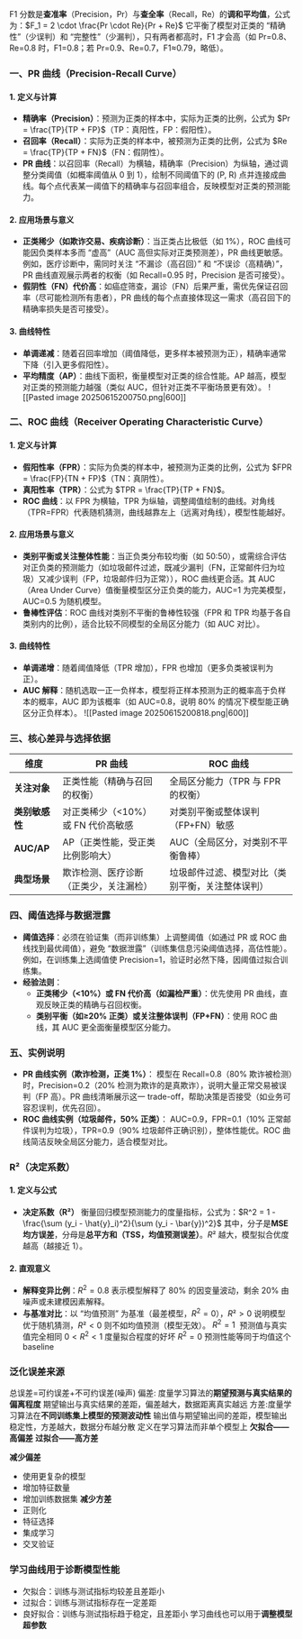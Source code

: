 F1 分数是**查准率**（Precision，Pr）与**查全率**（Recall，Re）的**调和平均值**，公式为：$F_1 = 2 \cdot \frac{Pr \cdot Re}{Pr + Re}$
它平衡了模型对正类的 “精确性”（少误判）和 “完整性”（少漏判），只有两者都高时，F1 才会高（如 Pr=0.8、Re=0.8 时，F1=0.8；若 Pr=0.9、Re=0.7，F1≈0.79，略低）。
### 一、PR 曲线（Precision-Recall Curve）
#### 1. 定义与计算
- **精确率（Precision）**：预测为正类的样本中，实际为正类的比例，公式为 $Pr = \frac{TP}{TP + FP}$（TP：真阳性，FP：假阳性）。
- **召回率（Recall）**：实际为正类的样本中，被预测为正类的比例，公式为 $Re = \frac{TP}{TP + FN}$（FN：假阴性）。
- **PR 曲线**：以召回率（Recall）为横轴，精确率（Precision）为纵轴，通过调整分类阈值（如概率阈值从 0 到 1），绘制不同阈值下的 (P, R) 点并连接成曲线。每个点代表某一阈值下的精确率与召回率组合，反映模型对正类的预测能力。
#### 2. 应用场景与意义
- **正类稀少（如欺诈交易、疾病诊断）**：当正类占比极低（如 1%），ROC 曲线可能因负类样本多而 “虚高”（AUC 高但实际对正类预测差），PR 曲线更敏感。例如，医疗诊断中，需同时关注 “不漏诊（高召回）” 和 “不误诊（高精确）”，PR 曲线直观展示两者的权衡（如 Recall=0.95 时，Precision 是否可接受）。
- **假阴性（FN）代价高**：如癌症筛查，漏诊（FN）后果严重，需优先保证召回率（尽可能检测所有患者），PR 曲线的每个点直接体现这一需求（高召回下的精确率损失是否可接受）。
#### 3. 曲线特性
- **单调递减**：随着召回率增加（阈值降低，更多样本被预测为正），精确率通常下降（引入更多假阳性）。
- **平均精度（AP）**：曲线下面积，衡量模型对正类的综合性能。AP 越高，模型对正类的预测能力越强（类似 AUC，但针对正类不平衡场景更有效）。
![[Pasted image 20250615200750.png|600]]
### 二、ROC 曲线（Receiver Operating Characteristic Curve）
#### 1. 定义与计算
- **假阳性率（FPR）**：实际为负类的样本中，被预测为正类的比例，公式为 $FPR = \frac{FP}{TN + FP}$（TN：真阴性）。
- **真阳性率（TPR）**：公式为 $TPR = \frac{TP}{TP + FN}$。
- **ROC 曲线**：以 FPR 为横轴，TPR 为纵轴，调整阈值绘制的曲线。对角线（TPR=FPR）代表随机猜测，曲线越靠左上（远离对角线），模型性能越好。
#### 2. 应用场景与意义
- **类别平衡或关注整体性能**：当正负类分布较均衡（如 50:50），或需综合评估对正负类的预测能力（如垃圾邮件过滤，既减少漏判（FN，正常邮件归为垃圾）又减少误判（FP，垃圾邮件归为正常）），ROC 曲线更合适。其 AUC（Area Under Curve）值衡量模型区分正负类的能力，AUC=1 为完美模型，AUC=0.5 为随机模型。
- **鲁棒性评估**：ROC 曲线对类别不平衡的鲁棒性较强（FPR 和 TPR 均基于各自类别内的比例），适合比较不同模型的全局区分能力（如 AUC 对比）。
#### 3. 曲线特性
- **单调递增**：随着阈值降低（TPR 增加），FPR 也增加（更多负类被误判为正）。
- **AUC 解释**：随机选取一正一负样本，模型将正样本预测为正的概率高于负样本的概率，AUC 即为该概率（如 AUC=0.8，说明 80% 的情况下模型能正确区分正负样本）。
![[Pasted image 20250615200818.png|600]]
### 三、核心差异与选择依据

|**维度**|**PR 曲线**|**ROC 曲线**|
|---|---|---|
|**关注对象**|正类性能（精确与召回的权衡）|全局区分能力（TPR 与 FPR 的权衡）|
|**类别敏感性**|对正类稀少（<10%）或 FN 代价高敏感|对类别平衡或整体误判（FP+FN）敏感|
|**AUC/AP**|AP（正类性能，受正类比例影响大）|AUC（全局区分，对类别不平衡鲁棒）|
|**典型场景**|欺诈检测、医疗诊断（正类少，关注漏检）|垃圾邮件过滤、模型对比（类别平衡，关注整体误判）|

### 四、阈值选择与数据泄露
- **阈值选择**：必须在验证集（而非训练集）上调整阈值（如通过 PR 或 ROC 曲线找到最优阈值），避免 “数据泄露”（训练集信息污染阈值选择，高估性能）。例如，在训练集上选阈值使 Precision=1，验证时必然下降，因阈值过拟合训练集。
- **经验法则**：
    - **正类稀少（<10%）或 FN 代价高（如漏检严重）**：优先使用 PR 曲线，直观反映正类的精确与召回权衡。
    - **类别平衡（如≥20% 正类）或关注整体误判（FP+FN）**：使用 ROC 曲线，其 AUC 更全面衡量模型区分能力。
### 五、实例说明
- **PR 曲线实例（欺诈检测，正类 1%）**： 模型在 Recall=0.8（80% 欺诈被检测）时，Precision=0.2（20% 检测为欺诈的是真欺诈），说明大量正常交易被误判（FP 高）。PR 曲线清晰展示这一 trade-off，帮助决策是否接受（如业务可容忍误判，优先召回）。
- **ROC 曲线实例（垃圾邮件，50% 正类）**： AUC=0.9，FPR=0.1（10% 正常邮件误判为垃圾），TPR=0.9（90% 垃圾邮件正确识别），整体性能优。ROC 曲线简洁反映全局区分能力，适合模型对比。

### R²（决定系数）
#### 1. 定义与公式
- **决定系数（R²）** 衡量回归模型预测能力的度量指标，公式为：$R^2 = 1 - \frac{\sum (y_i - \hat{y}_i)^2}{\sum (y_i - \bar{y})^2}$ 其中，分子是**MSE 均方误差**，分母是**总平方和（TSS，均值预测误差）**。$R²$ 越大，模型拟合优度越高（越接近 1）。
#### 2. 直观意义
- **解释变异比例**：$R^2=0.8$ 表示模型解释了 80% 的因变量波动，剩余 20% 由噪声或未建模因素解释。
- **与基准对比**：以 “均值预测” 为基准（最差模型，$R^2=0$），$R²>0$ 说明模型优于随机猜测，$R²<0$ 则不如均值预测（模型无效）。
­$R^2=1$  预测值与真实值完全相同
­$0<R^2<1$ 度量拟合程度的好坏
­$R^2=0$ 预测性能等同于均值这个baseline

### 泛化误差来源
总误差=可约误差+不可约误差(噪声)
偏差: 度量学习算法的**期望预测与真实结果的偏离程度**  ­期望输出与真实结果的差距，­偏差越大，数据距离真实越远
方差:度量学习算法在**不同训练集上模型​​的预测波动性**  ­输出值与期望输出间的差距，­模型输出稳定性，­方差越大，数据分布越分散
定义在学习算法而非单个模型上
**欠拟合——高偏差**
**过拟合——高方差**

**减少偏差**
- ­使用更复杂的模型
- ­增加特征数量
- ­增加训练数据集
**减少方差**
- ­正则化
- ­特征选择
- ­集成学习
- 交叉验证
### 学习曲线用于诊断模型性能
- 欠拟合：训练与测试指标均较差且差距小
- 过拟合：训练与测试指标存在一定差距
- 良好拟合：训练与测试指标趋于稳定，且差距小
学习曲线也可以用于**调整模型超参数**